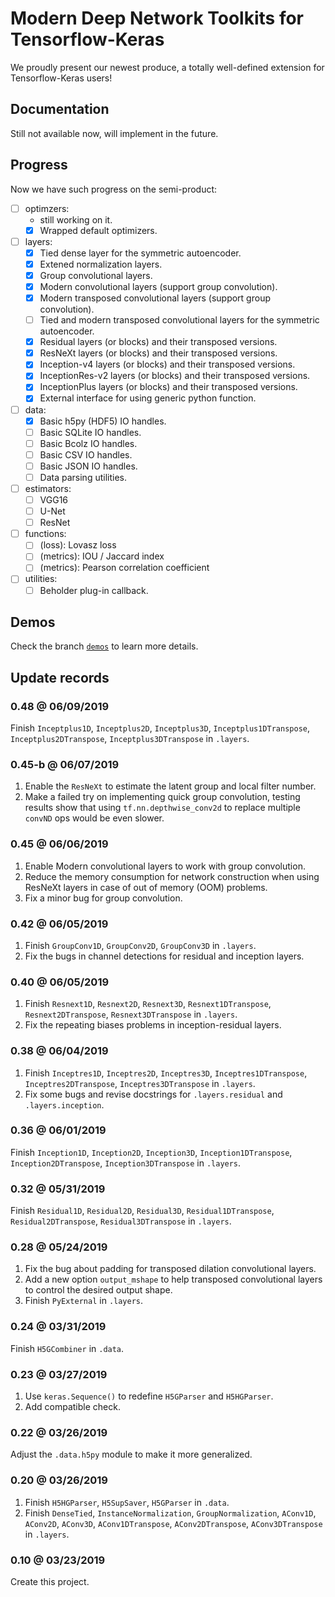 # Modern Deep Network Toolkits for Tensorflow-Keras

We proudly present our newest produce, a totally well-defined extension for Tensorflow-Keras users!

## Documentation

Still not available now, will implement in the future.

## Progress

Now we have such progress on the semi-product:

- [ ] optimzers:
    - still working on it.
    - [x] Wrapped default optimizers.
- [ ] layers:
    - [x] Tied dense layer for the symmetric autoencoder.
    - [x] Extened normalization layers.
    - [x] Group convolutional layers.
    - [x] Modern convolutional layers (support group convolution).
    - [x] Modern transposed convolutional layers (support group convolution).
    - [ ] Tied and modern transposed convolutional layers for the symmetric autoencoder.
    - [x] Residual layers (or blocks) and their transposed versions.
    - [x] ResNeXt layers (or blocks) and their transposed versions.
    - [x] Inception-v4 layers (or blocks) and their transposed versions.
    - [x] InceptionRes-v2 layers (or blocks) and their transposed versions.
    - [x] InceptionPlus layers (or blocks) and their transposed versions.
    - [x] External interface for using generic python function.
- [ ] data:
    - [x] Basic h5py (HDF5) IO handles.
    - [ ] Basic SQLite IO handles.
    - [ ] Basic Bcolz IO handles.
    - [ ] Basic CSV IO handles.
    - [ ] Basic JSON IO handles.
    - [ ] Data parsing utilities.
- [ ] estimators:
    - [ ] VGG16
    - [ ] U-Net
    - [ ] ResNet
- [ ] functions:
    - [ ] (loss):    Lovasz loss
    - [ ] (metrics): IOU / Jaccard index
    - [ ] (metrics): Pearson correlation coefficient
- [ ] utilities:
    - [ ] Beholder plug-in callback.

## Demos

Check the branch [`demos`][brch-demos] to learn more details.

## Update records

### 0.48 @ 06/09/2019

Finish `Inceptplus1D`, `Inceptplus2D`, `Inceptplus3D`, `Inceptplus1DTranspose`,  `Inceptplus2DTranspose`, `Inceptplus3DTranspose` in `.layers`.

### 0.45-b @ 06/07/2019

1. Enable the `ResNeXt` to estimate the latent group and local filter number.
2. Make a failed try on implementing quick group convolution, testing results show that using `tf.nn.depthwise_conv2d` to replace multiple `convND` ops would be even slower.

### 0.45 @ 06/06/2019

1. Enable Modern convolutional layers to work with group convolution.
2. Reduce the memory consumption for network construction when using ResNeXt layers in case of out of memory (OOM) problems.
3. Fix a minor bug for group convolution.

### 0.42 @ 06/05/2019

1. Finish `GroupConv1D`, `GroupConv2D`, `GroupConv3D` in `.layers`.
2. Fix the bugs in channel detections for residual and inception layers.

### 0.40 @ 06/05/2019

1. Finish `Resnext1D`, `Resnext2D`, `Resnext3D`, `Resnext1DTranspose`,  `Resnext2DTranspose`, `Resnext3DTranspose` in `.layers`.
2. Fix the repeating biases problems in inception-residual layers.

### 0.38 @ 06/04/2019

1. Finish `Inceptres1D`, `Inceptres2D`, `Inceptres3D`, `Inceptres1DTranspose`,  `Inceptres2DTranspose`, `Inceptres3DTranspose` in `.layers`.
2. Fix some bugs and revise docstrings for `.layers.residual` and `.layers.inception`.

### 0.36 @ 06/01/2019

Finish `Inception1D`, `Inception2D`, `Inception3D`, `Inception1DTranspose`,  `Inception2DTranspose`, `Inception3DTranspose` in `.layers`.

### 0.32 @ 05/31/2019

Finish `Residual1D`, `Residual2D`, `Residual3D`, `Residual1DTranspose`,  `Residual2DTranspose`, `Residual3DTranspose` in `.layers`.

### 0.28 @ 05/24/2019

1. Fix the bug about padding for transposed dilation convolutional layers.
2. Add a new option `output_mshape` to help transposed convolutional layers to control the desired output shape.
3. Finish `PyExternal` in `.layers`.

### 0.24 @ 03/31/2019

Finish `H5GCombiner` in `.data`.

### 0.23 @ 03/27/2019

1. Use `keras.Sequence()` to redefine `H5GParser` and `H5HGParser`.
2. Add compatible check.

### 0.22 @ 03/26/2019

Adjust the `.data.h5py` module to make it more generalized.

### 0.20 @ 03/26/2019

1. Finish `H5HGParser`, `H5SupSaver`, `H5GParser` in `.data`.
2. Finish `DenseTied`, `InstanceNormalization`, `GroupNormalization`, `AConv1D`, `AConv2D`, `AConv3D`, `AConv1DTranspose`,  `AConv2DTranspose`, `AConv3DTranspose` in `.layers`.

### 0.10 @ 03/23/2019

Create this project.

[brch-demos]:https://github.com/cainmagi/MDNT/tree/demos